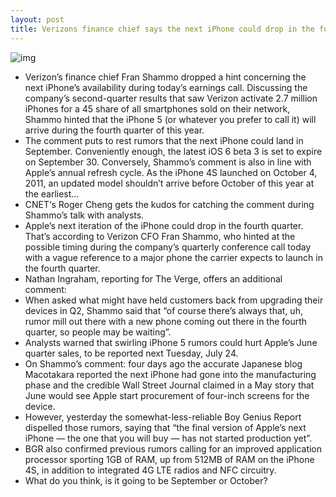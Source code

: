```yaml
---
layout: post
title: Verizons finance chief says the next iPhone could drop in the fourth quarter
---
```

![img](http://media.idownloadblog.com/wp-content/uploads/2012/07/iphone-5-concept.jpg)
* Verizon’s finance chief Fran Shammo dropped a hint concerning the next iPhone’s availability during today’s earnings call. Discussing the company’s second-quarter results that saw Verizon activate 2.7 million iPhones for a 45 share of all smartphones sold on their network, Shammo hinted that the iPhone 5 (or whatever you prefer to call it) will arrive during the fourth quarter of this year.
* The comment puts to rest rumors that the next iPhone could land in September. Conveniently enough, the latest iOS 6 beta 3 is set to expire on September 30. Conversely, Shammo’s comment is also in line with Apple’s annual refresh cycle. As the iPhone 4S launched on October 4, 2011, an updated model shouldn’t arrive before October of this year at the earliest…
* CNET‘s Roger Cheng gets the kudos for catching the comment during Shammo’s talk with analysts.
* Apple’s next iteration of the iPhone could drop in the fourth quarter. That’s according to Verizon CFO Fran Shammo, who hinted at the possible timing during the company’s quarterly conference call today with a vague reference to a major phone the carrier expects to launch in the fourth quarter.
* Nathan Ingraham, reporting for The Verge, offers an additional comment:
* When asked what might have held customers back from upgrading their devices in Q2, Shammo said that “of course there’s always that, uh, rumor mill out there with a new phone coming out there in the fourth quarter, so people may be waiting”.
* Analysts warned that swirling iPhone 5 rumors could hurt Apple’s June quarter sales, to be reported next Tuesday, July 24.
* On Shammo’s comment: four days ago the accurate Japanese blog Macotakara reported the next iPhone had gone into the manufacturing phase and the credible Wall Street Journal claimed in a May story that June would see Apple start procurement of four-inch screens for the device.
* However, yesterday the somewhat-less-reliable Boy Genius Report dispelled those rumors, saying that “the final version of Apple’s next iPhone — the one that you will buy — has not started production yet”.
* BGR also confirmed previous rumors calling for an improved application processor sporting 1GB of RAM, up from 512MB of RAM on the iPhone 4S, in addition to integrated 4G LTE radios and NFC circuitry.
* What do you think, is it going to be September or October?

